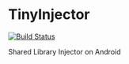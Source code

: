 # TinyInjector
[![Build Status](https://travis-ci.org/Shunix/TinyInjector.svg?branch=master)](https://travis-ci.org/Shunix/TinyInjector)

Shared Library Injector on Android
